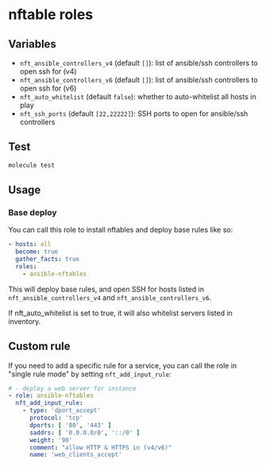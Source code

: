 # nftable roles

## Variables

- `nft_ansible_controllers_v4` (default `[]`): list of ansible/ssh controllers
  to open ssh for (v4)
- `nft_ansible_controllers_v6` (default `[]`): list of ansible/ssh controllers
  to open ssh for (v6)
- `nft_auto_whitelist` (default `false`): whether to auto-whitelist all hosts
  in play
- `nft_ssh_ports` (default `[22,22222]`): SSH ports to open for ansible/ssh
  controllers

## Test

```bash
molecule test
```

## Usage

### Base deploy

You can call this role to install nftables and deploy base rules like so:

```yaml
- hosts: all
  become: true
  gather_facts: true
  roles:
    - ansible-nftables
```

This will deploy base rules, and open SSH for hosts listed in
`nft_ansible_controllers_v4` and  `nft_ansible_controllers_v6`.

If nft_auto_whitelist is set to true, it will also whitelist servers listed in
inventory.

## Custom rule

If you need to add a specific rule for a service, you can call the role in
"single rule mode" by setting `nft_add_input_rule`:

```yaml
# - deploy a web server for instance
- role: ansible-nftables
  nft_add_input_rule:
    - type: 'dport_accept'
      protocol: 'tcp'
      dports: [ '80', '443' ]
      saddrs: [ '0.0.0.0/0', '::/0' ]
      weight: '90'
      comment: "allow HTTP & HTTPS in (v4/v6)"
      name: 'web_clients_accept'
```